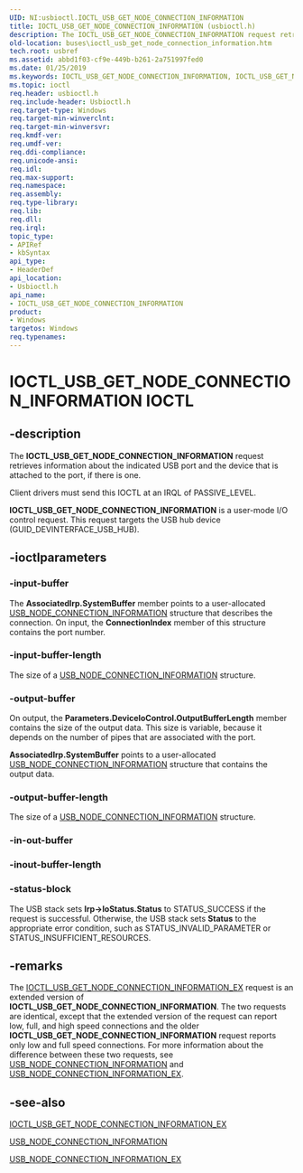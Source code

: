 ```yaml
---
UID: NI:usbioctl.IOCTL_USB_GET_NODE_CONNECTION_INFORMATION
title: IOCTL_USB_GET_NODE_CONNECTION_INFORMATION (usbioctl.h)
description: The IOCTL_USB_GET_NODE_CONNECTION_INFORMATION request retrieves information about the indicated USB port and the device that is attached to the port, if there is one.Client drivers must send this IOCTL at an IRQL of PASSIVE_LEVEL.IOCTL_USB_GET_NODE_CONNECTION_INFORMATION is a user-mode I/O control request. This request targets the USB hub device (GUID_DEVINTERFACE_USB_HUB). Do not send this request to the root hub.
old-location: buses\ioctl_usb_get_node_connection_information.htm
tech.root: usbref
ms.assetid: abbd1f03-cf9e-449b-b261-2a751997fed0
ms.date: 01/25/2019
ms.keywords: IOCTL_USB_GET_NODE_CONNECTION_INFORMATION, IOCTL_USB_GET_NODE_CONNECTION_INFORMATION control, IOCTL_USB_GET_NODE_CONNECTION_INFORMATION control code [Buses], buses.ioctl_usb_get_node_connection_information, usbioctl/IOCTL_USB_GET_NODE_CONNECTION_INFORMATION, usbirp_b71c24bb-6e3b-468f-851d-a934a764fbe1.xml
ms.topic: ioctl
req.header: usbioctl.h
req.include-header: Usbioctl.h
req.target-type: Windows
req.target-min-winverclnt: 
req.target-min-winversvr: 
req.kmdf-ver: 
req.umdf-ver: 
req.ddi-compliance: 
req.unicode-ansi: 
req.idl: 
req.max-support: 
req.namespace: 
req.assembly: 
req.type-library: 
req.lib: 
req.dll: 
req.irql: 
topic_type:
- APIRef
- kbSyntax
api_type:
- HeaderDef
api_location:
- Usbioctl.h
api_name:
- IOCTL_USB_GET_NODE_CONNECTION_INFORMATION
product:
- Windows
targetos: Windows
req.typenames: 
---
```


# IOCTL_USB_GET_NODE_CONNECTION_INFORMATION IOCTL


## -description



The <b>IOCTL_USB_GET_NODE_CONNECTION_INFORMATION</b> request retrieves information about the indicated USB port and the device that is attached to the port, if there is one.

Client drivers must send this IOCTL at an IRQL of PASSIVE_LEVEL.

<b>IOCTL_USB_GET_NODE_CONNECTION_INFORMATION</b> is a user-mode I/O control request. This request targets the USB hub device (GUID_DEVINTERFACE_USB_HUB).




## -ioctlparameters




### -input-buffer

The <b>AssociatedIrp.SystemBuffer</b> member points to a user-allocated <a href="https://docs.microsoft.com/windows-hardware/drivers/ddi/content/usbioctl/ns-usbioctl-_usb_node_connection_information">USB_NODE_CONNECTION_INFORMATION</a> structure that describes the connection. On input, the <b>ConnectionIndex</b> member of this structure contains the port number.


### -input-buffer-length

The size of a <a href="https://docs.microsoft.com/windows-hardware/drivers/ddi/content/usbioctl/ns-usbioctl-_usb_node_connection_information">USB_NODE_CONNECTION_INFORMATION</a> structure.


### -output-buffer

On output, the <b>Parameters.DeviceIoControl.OutputBufferLength</b> member contains the size of the output data. This size is variable, because it depends on the number of pipes that are associated with the port. 

<b>AssociatedIrp.SystemBuffer</b> points to a user-allocated <a href="https://docs.microsoft.com/windows-hardware/drivers/ddi/content/usbioctl/ns-usbioctl-_usb_node_connection_information">USB_NODE_CONNECTION_INFORMATION</a> structure that contains the output data.


### -output-buffer-length

The size of a <a href="https://docs.microsoft.com/windows-hardware/drivers/ddi/content/usbioctl/ns-usbioctl-_usb_node_connection_information">USB_NODE_CONNECTION_INFORMATION</a> structure.


### -in-out-buffer








### -inout-buffer-length








### -status-block

The USB stack sets <b>Irp->IoStatus.Status</b> to STATUS_SUCCESS if the request is successful. Otherwise, the USB stack sets <b>Status</b> to the appropriate error condition, such as STATUS_INVALID_PARAMETER or STATUS_INSUFFICIENT_RESOURCES.


## -remarks



The <a href="https://docs.microsoft.com/windows-hardware/drivers/ddi/content/usbioctl/ni-usbioctl-ioctl_usb_get_node_connection_information_ex">IOCTL_USB_GET_NODE_CONNECTION_INFORMATION_EX</a> request is an extended version of <b>IOCTL_USB_GET_NODE_CONNECTION_INFORMATION</b>. The two requests are identical, except that the extended version of the request can report low, full, and high speed connections and the older <b>IOCTL_USB_GET_NODE_CONNECTION_INFORMATION</b> request reports only low and full speed connections. For more information about the difference between these two requests, see <a href="https://docs.microsoft.com/windows-hardware/drivers/ddi/content/usbioctl/ns-usbioctl-_usb_node_connection_information">USB_NODE_CONNECTION_INFORMATION</a> and <a href="https://docs.microsoft.com/windows-hardware/drivers/ddi/content/usbioctl/ns-usbioctl-_usb_node_connection_information_ex">USB_NODE_CONNECTION_INFORMATION_EX</a>. 




## -see-also




<a href="https://docs.microsoft.com/windows-hardware/drivers/ddi/content/usbioctl/ni-usbioctl-ioctl_usb_get_node_connection_information_ex">IOCTL_USB_GET_NODE_CONNECTION_INFORMATION_EX</a>



<a href="https://docs.microsoft.com/windows-hardware/drivers/ddi/content/usbioctl/ns-usbioctl-_usb_node_connection_information">USB_NODE_CONNECTION_INFORMATION</a>



<a href="https://docs.microsoft.com/windows-hardware/drivers/ddi/content/usbioctl/ns-usbioctl-_usb_node_connection_information_ex">USB_NODE_CONNECTION_INFORMATION_EX</a>
 

 

